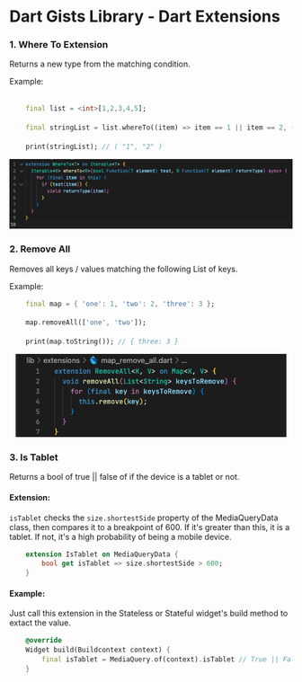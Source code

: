 # Dart Gists Library - Dart Extensions

### 1. Where To Extension

Returns a new type from the matching condition.

Example:

```dart

    final list = <int>[1,2,3,4,5];
    
    final stringList = list.whereTo((item) => item == 1 || item == 2, (item) => item.toString());

    print(stringList); // ( "1", "2" )

```

<p align="center"><img src="/where_to/where_to.png" alt="Where To Extension"/></p>

### 2. Remove All

Removes all keys / values matching the following List of keys.

Example: 

```dart
    final map = { 'one': 1, 'two': 2, 'three': 3 };

    map.removeAll(['one', 'two']);

    print(map.toString()); // { three: 3 } 

```

<p align="center"><img src="/remove_all/remove_all.png" alt="Remove All Extension"/></p>

### 3. Is Tablet

Returns a bool of true || false of if the device is a tablet or not.

#### Extension: 

`isTablet` checks the `size.shortestSide` property of the MediaQueryData class, then compares it to a breakpoint of 600. If it's greater than this, it is a tablet. If not, it's a high probability of being a mobile device. 

```dart 
    extension IsTablet on MediaQueryData {
        bool get isTablet => size.shortestSide > 600;
    }
```

#### Example:

Just call this extension in the Stateless or Stateful widget's build method to extact the value.

```dart
    @override
    Widget build(Buildcontext context) {
        final isTablet = MediaQuery.of(context).isTablet // True || False
    }
```